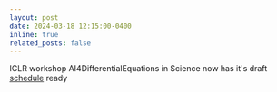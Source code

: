 ```yaml
---
layout: post
date: 2024-03-18 12:15:00-0400
inline: true
related_posts: false
---
```


ICLR workshop AI4DifferentialEquations in Science now has it's draft [schedule](https://ai4diffeqtnsinsci.github.io/schedule) ready 
